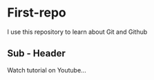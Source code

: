 # First-repo
I use this repository to learn about Git and Github

## Sub - Header
Watch tutorial on Youtube...